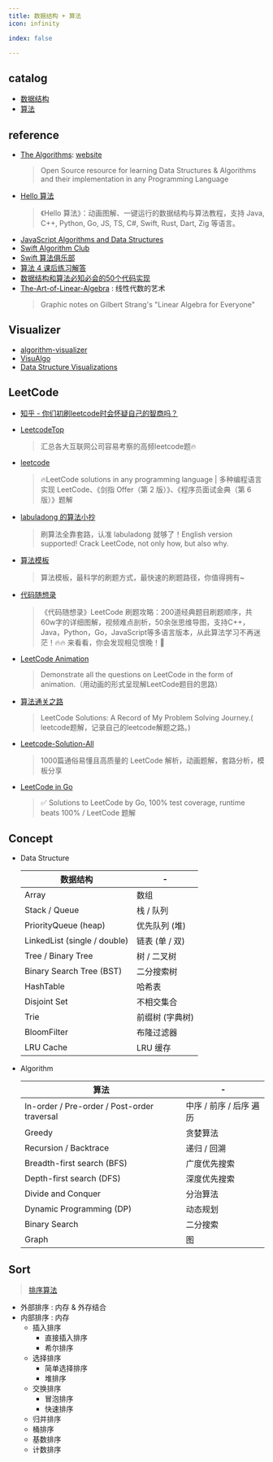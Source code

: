 ```yaml
---
title: 数据结构 + 算法
icon: infinity

index: false

---
```


<!-- more -->

## catalog

- [数据结构](algorithm/README.md)
- [算法](data-structure/README.md)

## reference

- [The Algorithms](https://github.com/TheAlgorithms): [website](https://the-algorithms.com)
    > Open Source resource for learning Data Structures & Algorithms and their implementation in any Programming Language
- [Hello 算法](https://github.com/krahets/hello-algo)
    > 《Hello 算法》：动画图解、一键运行的数据结构与算法教程，支持 Java, C++, Python, Go, JS, TS, C#, Swift, Rust, Dart, Zig 等语言。
- [JavaScript Algorithms and Data Structures](https://github.com/trekhleb/javascript-algorithms)
- [Swift Algorithm Club](https://github.com/raywenderlich/swift-algorithm-club)
- [Swift 算法俱乐部](https://github.com/KeithMorning/swift-algorithm-club-cn)
- [算法 4 课后练习解答](https://github.com/jimmysuncpt/Algorithms)
- [数据结构和算法必知必会的50个代码实现](https://github.com/wangzheng0822/algo)
- [The-Art-of-Linear-Algebra](https://github.com/kenjihiranabe/The-Art-of-Linear-Algebra) : 线性代数的艺术
    > Graphic notes on Gilbert Strang's "Linear Algebra for Everyone"

## Visualizer

- [algorithm-visualizer](https://github.com/algorithm-visualizer/algorithm-visualizer)
- [VisuAlgo](http://visualgo.net/) 
- [Data Structure Visualizations](http://www.cs.usfca.edu/~galles/visualization/Algorithms.html)

## LeetCode

- [知乎 - 你们初刷leetcode时会怀疑自己的智商吗？](https://www.zhihu.com/question/388971497)

- [LeetcodeTop](https://github.com/afatcoder/LeetcodeTop)
    > 汇总各大互联网公司容易考察的高频leetcode题🔥
- [leetcode](https://github.com/doocs/leetcode)
    > 🔥LeetCode solutions in any programming language | 多种编程语言实现 LeetCode、《剑指 Offer（第 2 版）》、《程序员面试金典（第 6 版）》题解
- [labuladong 的算法小抄](https://github.com/labuladong/fucking-algorithm)
    > 刷算法全靠套路，认准 labuladong 就够了！English version supported! Crack LeetCode, not only how, but also why.
- [算法模板](https://github.com/greyireland/algorithm-pattern)
    > 算法模板，最科学的刷题方式，最快速的刷题路径，你值得拥有~
- [代码随想录](https://github.com/youngyangyang04/leetcode-master)
    > 《代码随想录》LeetCode 刷题攻略：200道经典题目刷题顺序，共60w字的详细图解，视频难点剖析，50余张思维导图，支持C++，Java，Python，Go，JavaScript等多语言版本，从此算法学习不再迷茫！🔥🔥 来看看，你会发现相见恨晚！🚀
- [LeetCode Animation](https://github.com/MisterBooo/LeetCodeAnimation)
    > Demonstrate all the questions on LeetCode in the form of animation.（用动画的形式呈现解LeetCode题目的思路）
- [算法通关之路](https://github.com/azl397985856/leetcode)
    > LeetCode Solutions: A Record of My Problem Solving Journey.( leetcode题解，记录自己的leetcode解题之路。)
- [Leetcode-Solution-All](https://github.com/fuxuemingzhu/Leetcode-Solution-All)
    > 1000篇通俗易懂且高质量的 LeetCode 解析，动画题解，套路分析，模板分享
- [LeetCode in Go](https://github.com/halfrost/LeetCode-Go)
    > ✅ Solutions to LeetCode by Go, 100% test coverage, runtime beats 100% / LeetCode 题解

## Concept

- Data Structure

    | 数据结构 | -
    | -- | --
    | Array                         | 数组
    | Stack / Queue                 | 栈 / 队列
    | PriorityQueue (heap)          | 优先队列 (堆)
    | LinkedList (single / double)  | 链表 (单 / 双)
    | Tree / Binary Tree            | 树 / 二叉树
    | Binary Search Tree (BST)      | 二分搜索树
    | HashTable                     | 哈希表
    | Disjoint Set                  | 不相交集合
    | Trie                          | 前缀树 (字典树)
    | BloomFilter                   | 布隆过滤器
    | LRU Cache                     | LRU 缓存

- Algorithm
    
    | 算法 | -
    | -- | --
    | In-order / Pre-order / Post-order traversal | 中序 / 前序 / 后序 遍历
    | Greedy                                      | 贪婪算法
    | Recursion / Backtrace                       | 递归 / 回溯
    | Breadth-first search (BFS)                  | 广度优先搜索
    | Depth-first search (DFS)                    | 深度优先搜索
    | Divide and Conquer                          | 分治算法
    | Dynamic Programming (DP)                    | 动态规划
    | Binary Search                               | 二分搜索
    | Graph                                       | 图

## Sort
> [排序算法](https://zh.wikipedia.org/wiki/%E6%8E%92%E5%BA%8F%E7%AE%97%E6%B3%95)

- 外部排序 : 内存 & 外存结合
- 内部排序 : 内存
    * 插入排序
        - 直接插入排序
        - 希尔排序
    * 选择排序
        - 简单选择排序
        - 堆排序
    * 交换排序
        - 冒泡排序
        - 快速排序
    * 归并排序
    * 桶排序
    * 基数排序
    * 计数排序
